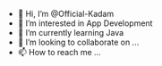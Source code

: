 - 👋 Hi, I’m @Official-Kadam
- 👀 I’m interested in App Development
- 🌱 I’m currently learning Java
- 💞️ I’m looking to collaborate on ...
- 📫 How to reach me ...

<!---
Official-Kadam/Official-Kadam is a ✨ special ✨ repository because its `README.md` (this file) appears on your GitHub profile.
You can click the Preview link to take a look at your changes.
--->
